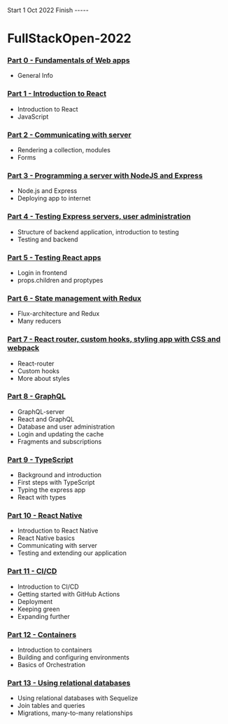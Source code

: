 Start 1 Oct 2022
Finish -----
# FullStackOpen-2022
### [Part 0 - Fundamentals of Web apps](https://fullstackopen.com/en/part0)

- General Info
### [Part 1 - Introduction to React](https://fullstackopen.com/en/part1)

- Introduction to React
- JavaScript
### [Part 2 - Communicating with server](https://fullstackopen.com/en/part2)

- Rendering a collection, modules
- Forms
### [Part 3 - Programming a server with NodeJS and Express](https://fullstackopen.com/en/part3)

- Node.js and Express
- Deploying app to internet

### [Part 4 - Testing Express servers, user administration](https://fullstackopen.com/en/part4)

- Structure of backend application, introduction to testing
- Testing and backend


### [Part 5 - Testing React apps](https://fullstackopen.com/en/part5)

- Login in frontend
- props.children and proptypes

### [Part 6 - State management with Redux](https://fullstackopen.com/en/part6)

- Flux-architecture and Redux
- Many reducers


### [Part 7 - React router, custom hooks, styling app with CSS and webpack](https://fullstackopen.com/en/part7)
- React-router
- Custom hooks
- More about styles

### [Part 8 - GraphQL](https://fullstackopen.com/en/part8)

- GraphQL-server
- React and GraphQL
- Database and user administration
- Login and updating the cache
- Fragments and subscriptions

### [Part 9 - TypeScript](https://fullstackopen.com/en/part9)

- Background and introduction
- First steps with TypeScript
- Typing the express app
- React with types

### [Part 10 - React Native](https://fullstackopen.com/en/part10)

- Introduction to React Native
- React Native basics
- Communicating with server
- Testing and extending our application

### [Part 11 - CI/CD](https://fullstackopen.com/en/part11)

- Introduction to CI/CD
- Getting started with GitHub Actions
- Deployment
- Keeping green
- Expanding further

### [Part 12 - Containers](https://fullstackopen.com/en/part12)

- Introduction to containers
- Building and configuring environments
- Basics of Orchestration

### [Part 13 - Using relational databases](https://fullstackopen.com/en/part13)

- Using relational databases with Sequelize
- Join tables and queries
- Migrations, many-to-many relationships
